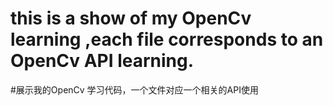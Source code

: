 # this is a show of my OpenCv learning ,each file corresponds to an OpenCv API learning.
#展示我的OpenCv 学习代码，一个文件对应一个相关的API使用
